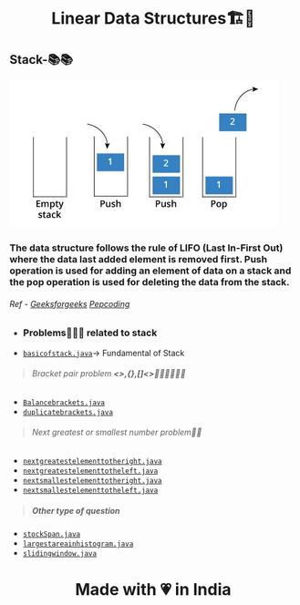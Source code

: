 <h1 align = "Center" >Linear Data Structures🏗️🏦</h1>

## Stack-📚📚
<img src = "img1.jpeg">

### The data structure follows the rule of LIFO (Last In-First Out) where the data last added element is removed first. Push operation is used for adding an element of data on a stack and the pop operation is used for deleting the data from the stack.

###### Ref - <a href = "https://www.geeksforgeeks.org/stack-data-structure/">Geeksforgeeks</a> <a href = "https://pepoding.com">Pepcoding</a>

* ### <b>Problems🧑‍🏫🥲 related to stack</b>

- <a href = "https://github.com/tusharjain01/linearDataStructure/blob/master/src/basicofstack.java">`basicofstack.java`</a>-> Fundamental of Stack
> ###### Bracket pair problem <b><>,{},[]<>🧑🏻‍🤝👨‍👩‍👦</b>
- <a href = "https://github.com/tusharjain01/linearDataStructure/blob/master/src/Balancedbrackets.java">`Balancebrackets.java`</a>
- <a href = "https://github.com/tusharjain01/linearDataStructure/blob/master/src/duplicatebrackests.java">`duplicatebrackets.java`</a>
> ###### Next greatest or smallest number problem🤏🦣
- <a href = "https://github.com/tusharjain01/linearDataStructure/blob/master/src/nextgreaterelementtotheright.java">`nextgreatestelementtotheright.java`</a>
- <a href = "https://github.com/tusharjain01/linearDataStructure/blob/master/src/nextgreaterelementtotheleft.java">`nextgreatestelementtotheleft.java`</a>
- <a href = "https://github.com/tusharjain01/linearDataStructure/blob/master/src/nextsmallestelementtotheright.java
">`nextsmallestelementtotheright.java`</a>
- <a href = "https://github.com/tusharjain01/linearDataStructure/blob/master/src/nextsmallestelementtotheleft.java
">`nextsmallestelementtotheleft.java`</a>
> ##### Other type of question
- <a href = "https://github.com/tusharjain01/linearDataStructure/blob/master/src/stockSpan.java
">`stockSpan.java`</a>
- <a href = "https://github.com/tusharjain01/linearDataStructure/blob/master/src/largestareainnhistogram.java">`largestareainhistogram.java`</a>
- <a href = "https://github.com/tusharjain01/linearDataStructure/blob/master/src/slidingwindow.java">`slidingwindow.java`</a>

<h1 align = "center">Made with 💗 in India</h1>